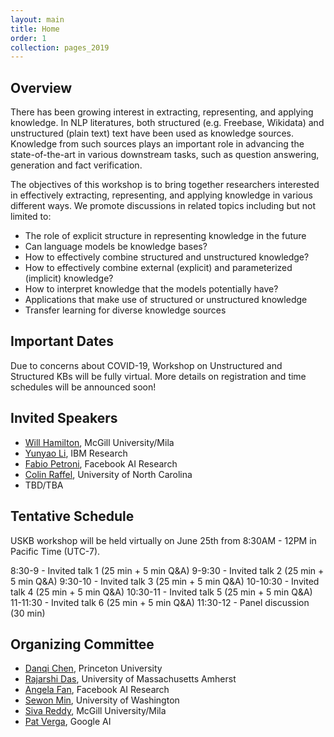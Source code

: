 ```yaml
---
layout: main
title: Home
order: 1
collection: pages_2019
---
```


## Overview

There has been growing interest in extracting, representing, and applying knowledge. In NLP literatures, both structured (e.g. Freebase, Wikidata) and unstructured (plain text) text have been used as knowledge sources. Knowledge from such sources plays an important role in advancing the state-of-the-art in various downstream tasks, such as question answering, generation and fact verification.

The objectives of this workshop is to bring together researchers interested in effectively extracting, representing, and applying knowledge in various different ways. We promote discussions in related topics including but not limited to:

- The role of explicit structure in representing knowledge in the future
- Can language models be knowledge bases?
- How to effectively combine structured and unstructured knowledge?
- How to effectively combine external (explicit) and parameterized (implicit) knowledge?
- How to interpret knowledge that the models potentially have?
- Applications that make use of structured or unstructured knowledge
- Transfer learning for diverse knowledge sources


## Important Dates

Due to concerns about COVID-19, Workshop on Unstructured and Structured KBs will be fully virtual. More details on registration and time schedules will be announced soon!


## Invited Speakers

- [Will Hamilton](https://williamleif.github.io/), McGill University/Mila
- [Yunyao Li](https://researcher.watson.ibm.com/researcher/view.php?person=us-yunyaoli), IBM Research
- [Fabio Petroni](https://www.fabiopetroni.com/), Facebook AI Research
- [Colin Raffel](https://craffel.github.io/), University of North Carolina
- TBD/TBA


## Tentative Schedule

USKB workshop will be held virtually on June 25th from 8:30AM - 12PM in Pacific Time (UTC-7).

8:30-9 - Invited talk 1 (25 min + 5 min Q&A)
9-9:30 - Invited talk 2 (25 min + 5 min Q&A)
9:30-10 - Invited talk 3 (25 min + 5 min Q&A)
10-10:30 - Invited talk 4 (25 min + 5 min Q&A)
10:30-11 - Invited talk 5 (25 min + 5 min Q&A)
11-11:30 - Invited talk 6 (25 min + 5 min Q&A)
11:30-12 - Panel discussion (30 min)


## Organizing Committee
- [Danqi Chen](https://www.cs.princeton.edu/~danqic/), Princeton University
- [Rajarshi Das](http://rajarshd.github.io/), University of Massachusetts Amherst
- [Angela Fan](https://scholar.google.com/citations?user=TLZR9zgAAAAJ&hl=en), Facebook AI Research
- [Sewon Min](https://shmsw25.github.io/), University of Washington
- [Siva Reddy](https://sivareddy.in/), McGill University/Mila
- [Pat Verga](https://people.cs.umass.edu/~pat/), Google AI
